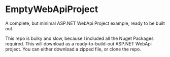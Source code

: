 EmptyWebApiProject
==================

A complete, but minimal ASP.NET WebApi Project example, ready to be built out.

This repo is bulky and slow, because I included all the Nuget Packages required. 
This will download as a ready-to-build-out ASP.NET WebApi project. 
You can either download a zipped file, or clone the repo. 


